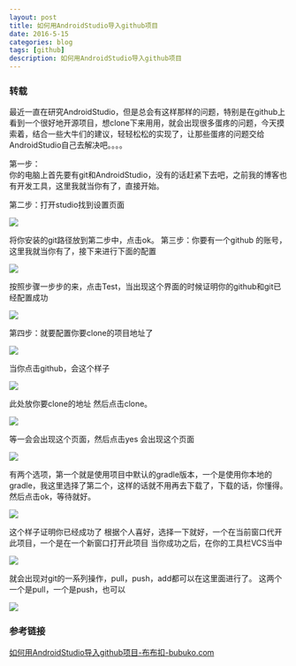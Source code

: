 ```yaml
---
layout: post
title: 如何用AndroidStudio导入github项目
date: 2016-5-15
categories: blog
tags: [github]
description: 如何用AndroidStudio导入github项目
---
```


### 转载  

最近一直在研究AndroidStudio，但是总会有这样那样的问题，特别是在github上看到一个很好地开源项目，想clone下来用用，就会出现很多蛋疼的问题，今天摸索着，结合一些大牛们的建议，轻轻松松的实现了，让那些蛋疼的问题交给AndroidStudio自己去解决吧。。。。 

第一步：              
你的电脑上首先要有git和AndroidStudio，没有的话赶紧下去吧，之前我的博客也有开发工具，这里我就当你有了，直接开始。

第二步：打开studio找到设置页面 

![](http://img.blog.csdn.net/20150515114521011)

将你安装的git路径放到第二步中，点击ok。 
第三步：你要有一个github 的账号，这里我就当你有了，接下来进行下面的配置 

![](http://img.blog.csdn.net/20150515115224930)

按照步骤一步步的来，点击Test，当出现这个界面的时候证明你的github和git已经配置成功 

![](http://img.blog.csdn.net/20150515114824654)

第四步：就要配置你要clone的项目地址了

![](http://img.blog.csdn.net/20150515120730901)

当你点击github，会这个样子 

![](http://img.blog.csdn.net/20150515115343086)

此处放你要clone的地址 
然后点击clone。 

![](http://img.blog.csdn.net/20150515115824584)

等一会会出现这个页面，然后点击yes 
会出现这个页面 

![](http://img.blog.csdn.net/20150515115931337)

有两个选项，第一个就是使用项目中默认的gradle版本，一个是使用你本地的gradle，我这里选择了第二个，这样的话就不用再去下载了，下载的话，你懂得。然后点击ok，等待就好。 


![](http://img.blog.csdn.net/20150515120134437)


这个样子证明你已经成功了 
根据个人喜好，选择一下就好，一个在当前窗口代开此项目，一个是在一个新窗口打开此项目 
当你成功之后，在你的工具栏VCS当中 

![](http://img.blog.csdn.net/20150515120420191)

就会出现对git的一系列操作，pull，push，add都可以在这里面进行了。 
这两个一个是pull，一个是push，也可以 

![](http://img.blog.csdn.net/20150515120518032)

### 参考链接

[如何用AndroidStudio导入github项目-布布扣-bubuko.com](http://www.bubuko.com/infodetail-807716.html)





